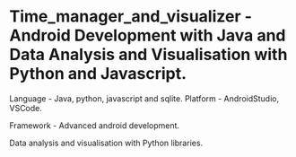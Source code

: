 # Time_manager_and_visualizer - Android Development with Java and Data Analysis and Visualisation with Python and Javascript.

Language - Java, python, javascript and sqlite. Platform - AndroidStudio, VSCode.

Framework - Advanced android development.

Data analysis and visualisation with Python libraries.

